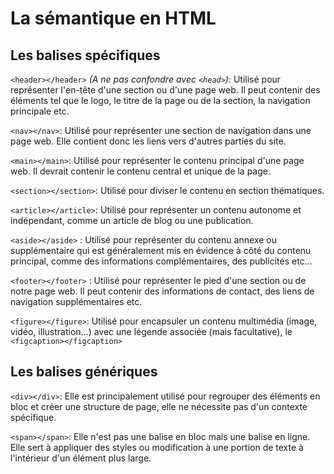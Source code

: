 # La sémantique en HTML

## Les balises spécifiques

`<header></header>` *(A ne pas confondre avec `<head>`)*: Utilisé pour représenter l'en-tête d'une section ou d'une page web. Il peut contenir des éléments tel que le logo, le titre de la page ou de la section, la navigation principale etc.

`<nav></nav>`: Utilisé pour représenter une section de navigation dans une page web. Elle contient donc les liens vers d'autres parties du site.

`<main></main>`: Utilisé pour représenter le contenu principal d'une page web. Il devrait contenir le contenu central et unique de la page.

`<section></section>`: Utilisé pour diviser le contenu en section thématiques.

`<article></article>`: Utilisé pour représenter un contenu autonome et indépendant, comme un article de blog ou une publication.

`<aside></aside>` : Utilisé pour représenter du contenu annexe ou supplémentaire qui est généralement mis en évidence à côté du contenu principal, comme des informations complémentaires, des publicités etc...

`<footer></footer>` : Utilisé pour représenter le pied d'une section ou de notre page web. Il peut contenir des informations de contact, des liens de navigation supplémentaires etc.

`<figure></figure>`: Utilisé pour encapsuler un contenu multimédia (image, vidéo, illustration...) avec une légende associée (mais facultative), le `<figcaption></figcaption>`

## Les balises génériques

`<div></div>`: Elle est principalement utilisé pour regrouper des éléments en bloc et créer une structure de page, elle ne nécessite pas d'un contexte spécifique.

`<span></span>`: Elle n'est pas une balise en bloc mais une balise en ligne. Elle sert à appliquer des styles ou modification à une portion de texte à l'intérieur d'un élément plus large.